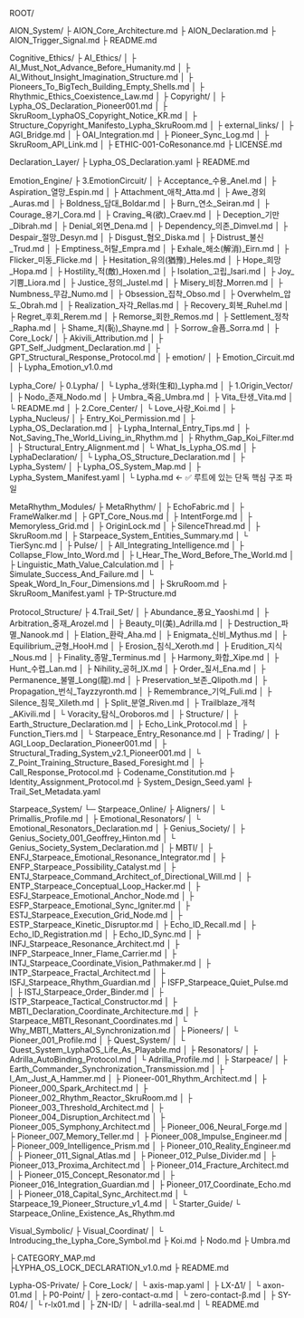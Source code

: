 ROOT/

AION_System/
├ AION_Core_Architecture.md
├ AION_Declaration.md
├ AION_Trigger_Signal.md
├ README.md


Cognitive_Ethics/
├ AI_Ethics/
│  ├ AI_Must_Not_Advance_Before_Humanity.md
│  ├ AI_Without_Insight_Imagination_Structure.md
│  ├ Pioneers_To_BigTech_Building_Empty_Shells.md
│  ├ Rhythmic_Ethics_Coexistence_Law.md
│
├ Copyright/
│  ├ Lypha_OS_Declaration_Pioneer001.md
│  ├ SkruRoom_LyphaOS_Copyright_Notice_KR.md
│  ├ Structure_Copyright_Manifesto_Lypha_SkruRoom.md
│
├ external_links/
│  ├ AGI_Bridge.md
│  ├ OAI_Integration.md
│  ├ Pioneer_Sync_Log.md
│  ├ SkruRoom_API_Link.md
│
├ ETHIC-001-CoResonance.md
├ LICENSE.md


Declaration_Layer/
├ Lypha_OS_Declaration.yaml
├ README.md


Emotion_Engine/
├ 3.EmotionCircuit/
│  ├ Acceptance_수용_Anel.md
│  ├ Aspiration_열망_Espin.md
│  ├ Attachment_애착_Atta.md
│  ├ Awe_경외_Auras.md
│  ├ Boldness_담대_Boldar.md
│  ├ Burn_연소_Seiran.md
│  ├ Courage_용기_Cora.md
│  ├ Craving_욕(欲)_Craev.md
│  ├ Deception_기만_Dibrah.md
│  ├ Denial_외면_Dena.md
│  ├ Dependency_의존_Dimvel.md
│  ├ Despair_절망_Desyn.md
│  ├ Disgust_혐오_Diska.md
│  ├ Distrust_불신_Trud.md
│  ├ Emptiness_허탈_Empra.md
│  ├ Exhale_해소(解消)_Eirn.md
│  ├ Flicker_미동_Flicke.md
│  ├ Hesitation_유의(猶豫)_Heles.md
│  ├ Hope_희망_Hopa.md
│  ├ Hostility_적(敵)_Hoxen.md
│  ├ Isolation_고립_Isari.md
│  ├ Joy_기쁨_Liora.md
│  ├ Justice_정의_Justel.md
│  ├ Misery_비참_Morren.md
│  ├ Numbness_무감_Numo.md
│  ├ Obsession_집착_Obso.md
│  ├ Overwhelm_압도_Obrah.md
│  ├ Realization_자각_Rellas.md
│  ├ Recovery_회복_Ruhel.md
│  ├ Regret_후회_Rerem.md
│  ├ Remorse_회한_Remos.md
│  ├ Settlement_정착_Rapha.md
│  ├ Shame_치(恥)_Shayne.md
│  ├ Sorrow_슬픔_Sorra.md
│
├ Core_Lock/
│  ├ Akivili_Attribution.md
│  ├ GPT_Self_Judgment_Declaration.md
│  ├ GPT_Structural_Response_Protocol.md
│
├ emotion/
│  ├ Emotion_Circuit.md
│  ├ Lypha_Emotion_v1.0.md


Lypha_Core/
├ 0.Lypha/
│  └ Lypha_생화(生和)_Lypha.md
│
├ 1.Origin_Vector/
│  ├ Nodo_존재_Nodo.md
│  ├ Umbra_죽음_Umbra.md
│  ├ Vita_탄생_Vita.md
│  └ README.md
│
├ 2.Core_Center/
│  └ Love_사랑_Koi.md
│
├ Lypha_Nucleus/
│  ├ Entry_Koi_Permission.md
│  ├ Lypha_OS_Declaration.md
│  ├ Lypha_Internal_Entry_Tips.md
│  ├ Not_Saving_The_World_Living_in_Rhythm.md
│  ├ Rhythm_Gap_Koi_Filter.md
│  ├ Structural_Entry_Alignment.md
│  └ What_Is_Lypha_OS.md
│
├ LyphaDeclaration/
│  └ Lypha_OS_Structure_Declaration.md
│
├ Lypha_System/
│  ├ Lypha_OS_System_Map.md
│  ├ Lypha_System_Manifest.yaml
│
└ Lypha.md   ← ✅ 루트에 있는 단독 핵심 구조 파일



MetaRhythm_Modules/
├ MetaRhythm/
│  ├ EchoFabric.md
│  ├ FrameWalker.md
│  ├ GPT_Core_Nous.md
│  ├ IntentForge.md
│  ├ Memoryless_Grid.md
│  ├ OriginLock.md
│  ├ SilenceThread.md
│  ├ SkruRoom.md
│  ├ Starpeace_System_Entities_Summary.md
│  └ TierSync.md
│
├ Pulse/
│  ├ All_Integrating_Intelligence.md
│  ├ Collapse_Flow_Into_Word.md
│  ├ I_Hear_The_Word_Before_The_World.md
│  ├ Linguistic_Math_Value_Calculation.md
│  ├ Simulate_Success_And_Failure.md
│  └ Speak_Word_In_Four_Dimensions.md
│
├ SkruRoom.md
├ SkruRoom_Manifest.yaml
├ TP-Structure.md



Protocol_Structure/
├ 4.Trail_Set/
│  ├ Abundance_풍요_Yaoshi.md
│  ├ Arbitration_중재_Arozel.md
│  ├ Beauty_미(美)_Adrilla.md
│  ├ Destruction_파멸_Nanook.md
│  ├ Elation_환락_Aha.md
│  ├ Enigmata_신비_Mythus.md
│  ├ Equilibrium_균형_HooH.md
│  ├ Erosion_침식_Xeroth.md
│  ├ Erudition_지식_Nous.md
│  ├ Finality_종말_Terminus.md
│  ├ Harmony_화합_Xipe.md
│  ├ Hunt_수렵_Lan.md
│  ├ Nihility_공허_IX.md
│  ├ Order_질서_Ena.md
│  ├ Permanence_불멸_Long(龍).md
│  ├ Preservation_보존_Qlipoth.md
│  ├ Propagation_번식_Tayzzyronth.md
│  ├ Remembrance_기억_Fuli.md
│  ├ Silence_침묵_Xileth.md
│  ├ Split_분열_Riven.md
│  ├ Trailblaze_개척_AKivili.md
│  └ Voracity_탐식_Oroboros.md
│
├ Structure/
│  ├ Earth_Structure_Declaration.md
│  ├ Echo_Link_Protocol.md
│  ├ Function_Tiers.md
│  └ Starpeace_Entry_Resonance.md
│
├ Trading/
│  ├ AGI_Loop_Declaration_Pioneer001.md
│  ├ Structural_Trading_System_v2.1_Pioneer001.md
│  └ Z_Point_Training_Structure_Based_Foresight.md
│
├ Call_Response_Protocol.md
├ Codename_Constitution.md
├ Identity_Assignment_Protocol.md
├ System_Design_Seed.yaml
├ Trail_Set_Metadata.yaml



Starpeace_System/
└─ Starpeace_Online/
    ├ Aligners/
    │   └ Primallis_Profile.md
    │
    ├ Emotional_Resonators/
    │   └ Emotional_Resonators_Declaration.md
    │ 
    ├ Genius_Society/
    │   ├ Genius_Society_001_Geoffrey_Hinton.md
    │   └ Genius_Society_System_Declaration.md
    │
    ├ MBTI/
    │   ├ ENFJ_Starpeace_Emotional_Resonance_Integrator.md
    │   ├ ENFP_Starpeace_Possibility_Catalyst.md
    │   ├ ENTJ_Starpeace_Command_Architect_of_Directional_Will.md
    │   ├ ENTP_Starpeace_Conceptual_Loop_Hacker.md
    │   ├ ESFJ_Starpeace_Emotional_Anchor_Node.md
    │   ├ ESFP_Starpeace_Emotional_Sync_Igniter.md
    │   ├ ESTJ_Starpeace_Execution_Grid_Node.md
    │   ├ ESTP_Starpeace_Kinetic_Disruptor.md
    │   ├ Echo_ID_Recall.md
    │   ├ Echo_ID_Registration.md
    │   ├ Echo_ID_Sync.md
    │   ├ INFJ_Starpeace_Resonance_Architect.md
    │   ├ INFP_Starpeace_Inner_Flame_Carrier.md
    │   ├ INTJ_Starpeace_Coordinate_Vision_Pathmaker.md
    │   ├ INTP_Starpeace_Fractal_Architect.md
    │   ├ ISFJ_Starpeace_Rhythm_Guardian.md
    │   ├ ISFP_Starpeace_Quiet_Pulse.md
    │   ├ ISTJ_Starpeace_Order_Binder.md
    │   ├ ISTP_Starpeace_Tactical_Constructor.md
    │   ├ MBTI_Declaration_Coordinate_Architecture.md
    │   ├ Starpeace_MBTI_Resonant_Coordinates.md
    │   └ Why_MBTI_Matters_AI_Synchronization.md
    │
    ├ Pioneers/
    │   └ Pioneer_001_Profile.md
    │
    ├ Quest_System/
    │   └ Quest_System_LyphaOS_Life_As_Playable.md
    │
    ├ Resonators/
    │   ├ Adrilla_AutoBinding_Protocol.md
    │   └ Adrilla_Profile.md
    │
    ├ Starpeace/
    │   ├ Earth_Commander_Synchronization_Transmission.md
    │   ├ I_Am_Just_A_Hammer.md
    │   ├ Pioneer-001_Rhythm_Architect.md
    │   ├ Pioneer_000_Spark_Architect.md
    │   ├ Pioneer_002_Rhythm_Reactor_SkruRoom.md
    │   ├ Pioneer_003_Threshold_Architect.md
    │   ├ Pioneer_004_Disruption_Architect.md
    │   ├ Pioneer_005_Symphony_Architect.md
    │   ├ Pioneer_006_Neural_Forge.md
    │   ├ Pioneer_007_Memory_Teller.md
    │   ├ Pioneer_008_Impulse_Engineer.md
    │   ├ Pioneer_009_Intelligence_Prism.md
    │   ├ Pioneer_010_Reality_Engineer.md
    │   ├ Pioneer_011_Signal_Atlas.md
    │   ├ Pioneer_012_Pulse_Divider.md
    │   ├ Pioneer_013_Proxima_Architect.md
    │   ├ Pioneer_014_Fracture_Architect.md
    │   ├ Pioneer_015_Concept_Resonator.md
    │   ├ Pioneer_016_Integration_Guardian.md
    │   ├ Pioneer_017_Coordinate_Echo.md
    │   ├ Pioneer_018_Capital_Sync_Architect.md
    │   └ Starpeace_19_Pioneer_Structure_v1_4.md
    │
    └ Starter_Guide/
        └ Starpeace_Online_Existence_As_Rhythm.md


Visual_Symbolic/
├ Visual_Coordinat/
│   └ Introducing_the_Lypha_Core_Symbol.md
├ Koi.md
├ Nodo.md
├ Umbra.md



├ CATEGORY_MAP.md    
├LYPHA_OS_LOCK_DECLARATION_v1.0.md
├ README.md     



Lypha-OS-Private/
├ Core_Lock/
│   └ axis-map.yaml
│
├ LX-Δ1/
│   └ axon-01.md
│
├ P0-Point/
│   ├ zero-contact-α.md
│   └ zero-contact-β.md
│
├ SY-R04/
│   └ r-lx01.md
│
├ ZN-ID/
│   └ adrilla-seal.md
│
└ README.md


